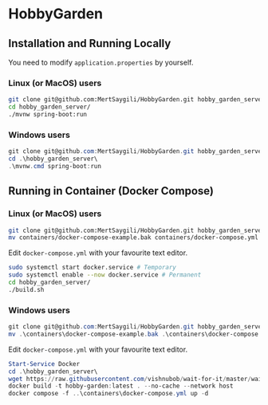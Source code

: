 # HobbyGarden

## Installation and Running Locally

You need to modify `application.properties` by yourself.

### Linux (or MacOS) users
```bash
git clone git@github.com:MertSaygili/HobbyGarden.git hobby_garden_server
cd hobby_garden_server/
./mvnw spring-boot:run
```

### Windows users
```powershell
git clone git@github.com:MertSaygili/HobbyGarden.git hobby_garden_server
cd .\hobby_garden_server\
.\mvnw.cmd spring-boot:run
```

## Running in Container (Docker Compose)


### Linux (or MacOS) users
```bash
git clone git@github.com:MertSaygili/HobbyGarden.git hobby_garden_server
mv containers/docker-compose-example.bak containers/docker-compose.yml
```
Edit `docker-compose.yml` with your favourite text editor.

```bash
sudo systemctl start docker.service # Temporary
sudo systemctl enable --now docker.service # Permanent
cd hobby_garden_server/
./build.sh
```

### Windows users
```powershell
git clone git@github.com:MertSaygili/HobbyGarden.git hobby_garden_server
mv .\containers\docker-compose-example.bak .\containers\docker-compose.yml
```
Edit `docker-compose.yml` with your favourite text editor.

```powershell
Start-Service Docker
cd .\hobby_garden_server\
wget https://raw.githubusercontent.com/vishnubob/wait-for-it/master/wait-for-it.sh
docker build -t hobby-garden:latest . --no-cache --network host
docker compose -f ..\containers\docker-compose.yml up -d
```